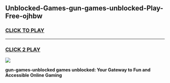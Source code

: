 
## Unblocked-Games-gun-games-unblocked-Play-Free-ojhbw
<h3>
<a href="https://premium76.site?title=gun-games-unblocked&ref=23A">CLICK TO PLAY</a></h3>
<hr>

<h3>
<a href="https://premium76.site?title=gun-games-unblocked&ref=23A">CLICK 2 PLAY</a>
  
</h3>

<a href="https://premium76.site?title=gun-games-unblocked&ref=23A"><img src="https://clearcache.store/games.png"></a>


**gun-games-unblocked games unblocked: Your Gateway to Fun and Accessible Online Gaming**
